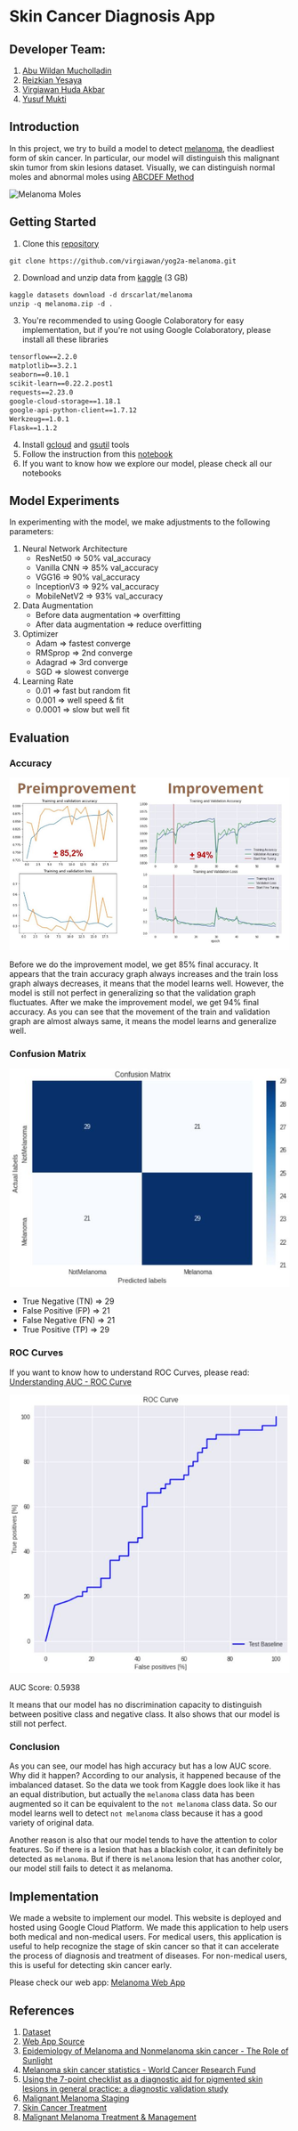 [//]: # (Image References)

[melanoma_moles]: https://sa1s3optim.patientpop.com/assets/images/provider/photos/1505812.jpg
[accuracy]: ./images/accuracy.JPG "Accuracy"
[confusion_matrix]: ./images/confusion_matrix.JPG "Confusion Matrix"
[roc]: ./images/roc.JPG "ROC Curves"

# Skin Cancer Diagnosis App

## Developer Team:
1. [Abu Wildan Mucholladin](https://github.com/abuwildanm)
2. [Reizkian Yesaya](https://github.com/reizkian)
3. [Virgiawan Huda Akbar](https://github.com/virgiawan)
4. [Yusuf Mukti](https://github.com/yusufmukti1209)

## Introduction
In this project, we try to build a model to detect [melanoma](http://www.skincancer.org/skin-cancer-information/melanoma), the deadliest form of skin cancer. In particular, our model will distinguish this malignant skin tumor from skin lesions dataset. Visually, we can distinguish normal moles and abnormal moles using [ABCDEF Method](https://www.pinebeltderm.com/blog/abcdefs-of-changing-moles-melanoma)

![Melanoma Moles][melanoma_moles]

## Getting Started
1. Clone this [repository](https://github.com/virgiawan/yog2a-melanoma)
```
git clone https://github.com/virgiawan/yog2a-melanoma.git
```
2. Download and unzip data from [kaggle](https://www.kaggle.com/drscarlat/melanoma) (3 GB)
```
kaggle datasets download -d drscarlat/melanoma
unzip -q melanoma.zip -d .
```
3. You're recommended to using Google Colaboratory for easy implementation, but if you're not using Google Colaboratory, please install all these libraries
```
tensorflow==2.2.0
matplotlib==3.2.1
seaborn==0.10.1
scikit-learn==0.22.2.post1
requests==2.23.0
google-cloud-storage==1.18.1
google-api-python-client==1.7.12
Werkzeug==1.0.1
Flask==1.1.2
```
4. Install [gcloud](https://cloud.google.com/sdk/install) and [gsutil](https://cloud.google.com/storage/docs/gsutil_install) tools
5. Follow the instruction from this [notebook](https://github.com/virgiawan/yog2a-melanoma/blob/master/Melanoma_(Wildan).ipynb)
6. If you want to know how we explore our model, please check all our notebooks

## Model Experiments
In experimenting with the model, we make adjustments to the following parameters:
1. Neural Network Architecture
   - ResNet50     => 50% val_accuracy
   - Vanilla CNN  => 85% val_accuracy
   - VGG16        => 90% val_accuracy
   - InceptionV3  => 92% val_accuracy
   - MobileNetV2  => 93% val_accuracy
2. Data Augmentation
   - Before data augmentation	=> overfitting
   - After data augmentation  => reduce overfitting
3. Optimizer
   - Adam     => fastest converge
   - RMSprop  => 2nd converge
   - Adagrad  => 3rd converge
   - SGD      => slowest converge
4. Learning Rate
   - 0.01   => fast but random fit
   - 0.001  => well speed & fit
   - 0.0001 => slow but well fit

## Evaluation
### Accuracy

![Accuracy][accuracy]

Before we do the improvement model, we get 85% final accuracy. It appears that the train accuracy graph always increases and the train loss graph always decreases, it means that the model learns well. However, the model is still not perfect in generalizing so that the validation graph fluctuates. After we make the improvement model, we get 94% final accuracy. As you can see that the movement of the train and validation graph are almost always same, it means the model learns and generalize well.

### Confusion Matrix

![Confusion Matrix][confusion_matrix]

- True Negative (TN)  => 29
- False Positive (FP) => 21
- False Negative (FN) => 21
- True Positive (TP)  => 29

### ROC Curves
If you want to know how to understand ROC Curves, please read: [Understanding AUC - ROC Curve](https://towardsdatascience.com/understanding-auc-roc-curve-68b2303cc9c5)

![ROC Curves][roc]

AUC Score: 0.5938

It means that our model has no discrimination capacity to distinguish between positive class and negative class. It also shows that our model is still not perfect.

### Conclusion
As you can see, our model has high accuracy but has a low AUC score. Why did it happen? According to our analysis, it happened because of the imbalanced dataset. So the data we took from Kaggle does look like it has an equal distribution, but actually the `melanoma` class data has been augmented so it can be equivalent to the `not melanoma` class data. So our model learns well to detect `not melanoma` class because it has a good variety of original data.

Another reason is also that our model tends to have the attention to color features. So if there is a lesion that has a blackish color, it can definitely be detected as `melanoma`. But if there is `melanoma` lesion that has another color, our model still fails to detect it as melanoma.

## Implementation
We made a website to implement our model. This website is deployed and hosted using Google Cloud Platform. We made this application to help users both medical and non-medical users. For medical users, this application is useful to help recognize the stage of skin cancer so that it can accelerate the process of diagnosis and treatment of diseases. For non-medical users, this is useful for detecting skin cancer early.

Please check our web app: [Melanoma Web App](http://34.101.76.215:8080/)

## References

1. [Dataset](https://www.kaggle.com/drscarlat/melanoma)
2. [Web App Source](https://github.com/virgiawan/yog2a-melanoma-web)
3. [Epidemiology of Melanoma and Nonmelanoma skin cancer - The Role of Sunlight](https://link.springer.com/chapter/10.1007/978-0-387-77574-6_8)
4. [Melanoma skin cancer statistics - World Cancer Research Fund](https://www.wcrf.org/dietandcancer/cancer-trends/skin-cancer-statistics)
5. [Using the 7-point checklist as a diagnostic aid for pigmented skin lesions in general practice: a diagnostic validation study](https://www.ncbi.nlm.nih.gov/pmc/articles/PMC3635581/)
6. [Malignant Melanoma Staging](https://emedicine.medscape.com/article/2007147-overview#a1)
7. [Skin Cancer Treatment](https://www.nhs.uk/conditions/melanoma-skin-cancer/treatment/)
8. [Malignant Melanoma Treatment & Management](https://emedicine.medscape.com/article/280245-treatment#d1)
